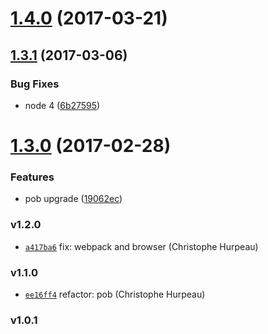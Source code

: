 <a name="1.4.0"></a>
# [1.4.0](https://github.com/nightingalejs/nightingale-console-output/compare/v1.3.1...v1.4.0) (2017-03-21)


<a name="1.3.1"></a>
## [1.3.1](https://github.com/nightingalejs/nightingale-console-output/compare/v1.3.0...v1.3.1) (2017-03-06)


### Bug Fixes

* node 4 ([6b27595](https://github.com/nightingalejs/nightingale-console-output/commit/6b27595))


<a name="1.3.0"></a>
# [1.3.0](https://github.com/nightingalejs/nightingale-console-output/compare/v1.2.0...v1.3.0) (2017-02-28)


### Features

* pob upgrade ([19062ec](https://github.com/nightingalejs/nightingale-console-output/commit/19062ec))


### v1.2.0

- [`a417ba6`](https://github.com/nightingalejs/nightingale-console-output/commit/a417ba67fb1e673f7c0c9484fb64ed45aeba40be) fix: webpack and browser (Christophe Hurpeau)

### v1.1.0

- [`ee16ff4`](https://github.com/nightingalejs/nightingale-console-output/commit/ee16ff4cdc9cb040467e23f340b88d4aa16878d7) refactor: pob (Christophe Hurpeau)

### v1.0.1
